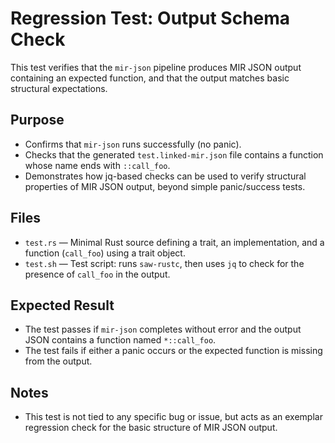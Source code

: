 # Regression Test: Output Schema Check

This test verifies that the `mir-json` pipeline produces MIR JSON output containing an expected function, and that the output matches basic structural expectations.

## Purpose

- Confirms that `mir-json` runs successfully (no panic).
- Checks that the generated `test.linked-mir.json` file contains a function whose name ends with `::call_foo`.
- Demonstrates how jq-based checks can be used to verify structural properties of MIR JSON output, beyond simple panic/success tests.

## Files

- `test.rs` — Minimal Rust source defining a trait, an implementation, and a function (`call_foo`) using a trait object.
- `test.sh` — Test script: runs `saw-rustc`, then uses `jq` to check for the presence of `call_foo` in the output.

## Expected Result

- The test passes if `mir-json` completes without error and the output JSON contains a function named `*::call_foo`.
- The test fails if either a panic occurs or the expected function is missing from the output.

## Notes

- This test is not tied to any specific bug or issue, but acts as an exemplar regression check for the basic structure of MIR JSON output.
